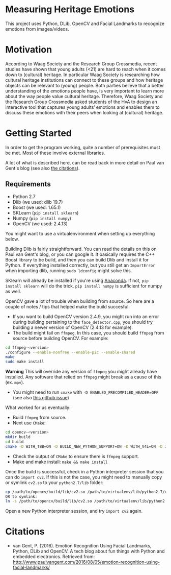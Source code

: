 # Measuring Heritage Emotions

This project uses Python, DLib, OpenCV and Facial Landmarks to recognize emotions from images/videos.

# Motivation

According to Waag Society and the Research Group Crossmedia, recent studies have shown that
young adults (<21) are hard to reach when it comes down to (cultural) heritage. In particular Waag
Society is researching how cultural heritage institutions can connect to these groups and how heritage
objects can be relevant to (young) people. Both parties believe that a better understanding of the
emotions people have, is very important to learn more about the way people value cultural heritage.
Therefore, Waag Society and the Research Group Crossmedia asked students of the HvA to design
an interactive tool that captures young adults’ emotions and enables them to discuss these emotions
with their peers when looking at (cultural) heritage.

# Getting Started

In order to get the program working, quite a number of prerequisites must be met. Most of these involve external libraries.

A lot of what is described here, can be read back in more detail on Paul van Gent's blog (see also [the citations](#citations)).

## Requirements

- Python 2.7
- Dlib (we used: dlib 19.7)
- Boost (we used: 1.65.1)
- SKLearn (`pip install sklearn`)
- Numpy (`pip install numpy`)
- OpenCV (we used: 2.4.13)

You might want to use a virtualenvironment when setting up everything below.

Building Dlib is fairly straightforward. You can read the details on this on Paul van Gent's blog, or you can google it. It basically requires the C++ Boost library to be build, and then you can build Dlib and install it for Python. If everything installed correctly, but you still get an `ImportError` when importing dlib, running `sudo ldconfig` might solve this. 

SKlearn will already be installed if you're using [Anaconda](https://www.anaconda.com/). If not, `pip install sklearn` will do the trick. `pip install numpy` is sufficient for numpy as well.

OpenCV gave a lot of trouble when building from source. So here are a couple of notes / tips that helped make the build succesful:
- If you want to build OpenCV version 2.4.9, you might run into an error during building pertaining to the `face_detector.cpp`, you should try building a newer version of OpenCV (2.4.13 for example).
- The build might fail on `ffmpeg`. In this case, you should build `ffmpeg` from source before building OpenCV. For example:
```bash
cd ffmpeg-<version>
./configure --enable-nonfree --enable-pic --enable-shared
make
sudo make install
```
**Warning** This will override any version of `ffmpeg` you might already have installed. Any software that relied on `ffmpeg` might break as a cause of this (ex. `mpv`).
- You might need to run `cmake` with `-D ENABLED_PRECOMPILED_HEADER=OFF` (see also [this github issue](https://github.com/opencv/opencv/issues/8878))

What worked for us eventually:

- Build `ffmpeg` from source.
- Next use `CMake`:
```bash
cd opencv-<version>
mkdir build
cd build
cmake -D WITH_TBB=ON -D BUILD_NEW_PYTHON_SUPPORT=ON -D WITH_V4L=ON -D INSTALL_C_EXAMPLE=ON -D INSTALL_PYTHON_EXAMPLES=ON -D BUILD_EXAMPLES=ON -D WITH_QT=ON -D WITH_OPENGL=ON -D WITH_VTK=ON -D CMAKE_BUILD_TYPE=RELEASE -D CMAKE_INSTALL_PREFIX=/usr/local -D ENABLE_PRECOMPILED_HEADERS=OFF -fPIC ..
```
- Check the output of `CMake` to ensure there is `ffmpeg` support.
- Make and make install: `make && make install`

Once the build is successful, check in a Python interpreter session that you can do `import cv2`. If this is not the case, you might need to manually copy or symlink `cv2.so` to your `python2.7/lib` folder:
```bash
cp /path/to/opencv/build/lib/cv2.so /path/to/virtualenv/lib/python2.7/cv2.so
OR to symlink:
ln -s /path/to/opencv/build/lib/cv2.so /path/to/virtualenv/lib/python2.7/cv2.so
```
Open a new Python interpreter session, and try `import cv2` again.

# Citations

- van Gent, P. (2016). Emotion Recognition Using Facial Landmarks, Python, DLib and OpenCV. A tech blog about fun things with Python and embedded electronics. Retrieved from: http://www.paulvangent.com/2016/08/05/emotion-recognition-using-facial-landmarks/


